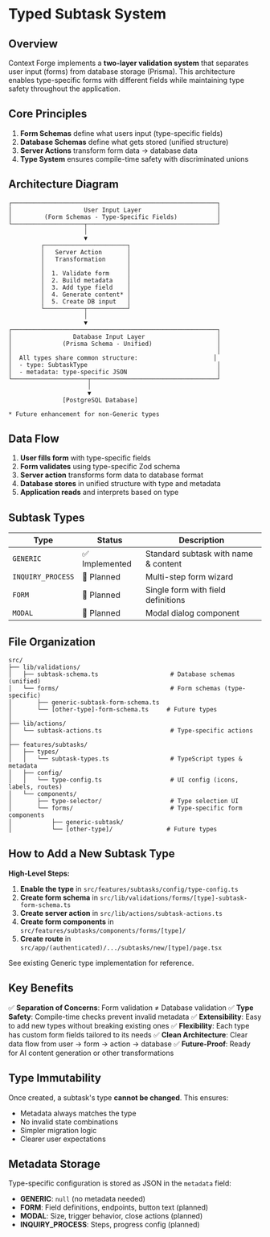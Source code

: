 # Typed Subtask System

## Overview

Context Forge implements a **two-layer validation system** that separates user input (forms) from database storage (Prisma). This architecture enables type-specific forms with different fields while maintaining type safety throughout the application.

## Core Principles

1. **Form Schemas** define what users input (type-specific fields)
2. **Database Schemas** define what gets stored (unified structure)
3. **Server Actions** transform form data → database data
4. **Type System** ensures compile-time safety with discriminated unions

## Architecture Diagram

```
┌─────────────────────────────────────────────────────────┐
│                    User Input Layer                     │
│         (Form Schemas - Type-Specific Fields)           │
└────────────────────┬────────────────────────────────────┘
                     │
                     ▼
         ┌───────────────────────┐
         │   Server Action       │
         │   Transformation      │
         │                       │
         │  1. Validate form     │
         │  2. Build metadata    │
         │  3. Add type field    │
         │  4. Generate content* │
         │  5. Create DB input   │
         └───────────┬───────────┘
                     │
                     ▼
┌─────────────────────────────────────────────────────────┐
│                 Database Input Layer                    │
│              (Prisma Schema - Unified)                  │
│                                                         │
│  All types share common structure:                     │
│  - type: SubtaskType                                    │
│  - metadata: type-specific JSON                         │
└─────────────────────┬───────────────────────────────────┘
                      │
                      ▼
               [PostgreSQL Database]

* Future enhancement for non-Generic types
```

## Data Flow

1. **User fills form** with type-specific fields
2. **Form validates** using type-specific Zod schema
3. **Server action** transforms form data to database format
4. **Database stores** in unified structure with type and metadata
5. **Application reads** and interprets based on type

## Subtask Types

| Type              | Status         | Description                          |
| ----------------- | -------------- | ------------------------------------ |
| `GENERIC`         | ✅ Implemented | Standard subtask with name & content |
| `INQUIRY_PROCESS` | 🔄 Planned     | Multi-step form wizard               |
| `FORM`            | 🔄 Planned     | Single form with field definitions   |
| `MODAL`           | 🔄 Planned     | Modal dialog component               |

## File Organization

```
src/
├── lib/validations/
│   ├── subtask-schema.ts                    # Database schemas (unified)
│   └── forms/                               # Form schemas (type-specific)
│       ├── generic-subtask-form-schema.ts
│       └── [other-type]-form-schema.ts     # Future types
│
├── lib/actions/
│   └── subtask-actions.ts                   # Type-specific actions
│
├── features/subtasks/
│   ├── types/
│   │   └── subtask-types.ts                 # TypeScript types & metadata
│   ├── config/
│   │   └── type-config.ts                   # UI config (icons, labels, routes)
│   └── components/
│       ├── type-selector/                   # Type selection UI
│       └── forms/                           # Type-specific form components
│           ├── generic-subtask/
│           └── [other-type]/               # Future types
```

## How to Add a New Subtask Type

**High-Level Steps:**

1. **Enable the type** in `src/features/subtasks/config/type-config.ts`
2. **Create form schema** in `src/lib/validations/forms/[type]-subtask-form-schema.ts`
3. **Create server action** in `src/lib/actions/subtask-actions.ts`
4. **Create form components** in `src/features/subtasks/components/forms/[type]/`
5. **Create route** in `src/app/(authenticated)/.../subtasks/new/[type]/page.tsx`

See existing Generic type implementation for reference.

## Key Benefits

✅ **Separation of Concerns**: Form validation ≠ Database validation
✅ **Type Safety**: Compile-time checks prevent invalid metadata
✅ **Extensibility**: Easy to add new types without breaking existing ones
✅ **Flexibility**: Each type has custom form fields tailored to its needs
✅ **Clean Architecture**: Clear data flow from user → form → action → database
✅ **Future-Proof**: Ready for AI content generation or other transformations

## Type Immutability

Once created, a subtask's type **cannot be changed**. This ensures:

- Metadata always matches the type
- No invalid state combinations
- Simpler migration logic
- Clearer user expectations

## Metadata Storage

Type-specific configuration is stored as JSON in the `metadata` field:

- **GENERIC**: `null` (no metadata needed)
- **FORM**: Field definitions, endpoints, button text (planned)
- **MODAL**: Size, trigger behavior, close actions (planned)
- **INQUIRY_PROCESS**: Steps, progress config (planned)
